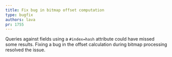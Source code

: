 ```yaml
---
title: Fix bug in bitmap offset computation
type: bugfix
authors: lava
pr: 1755
---
```


Queries against fields using a `#index=hash` attribute could have missed some
results. Fixing a bug in the offset calculation during bitmap processing
resolved the issue.
